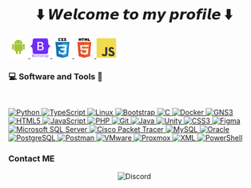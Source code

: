 <body>
<h1 align="center"> ⬇️ 𝙒𝙚𝙡𝙘𝙤𝙢𝙚 𝙩𝙤 𝙢𝙮 𝙥𝙧𝙤𝙛𝙞𝙡𝙚 ⬇️ </h1>
  <!-- Skill section ----------------------------------------------------------------------------------------------->
<p align="left"> <a href="https://developer.android.com" target="_blank" rel="noreferrer"> <img src="https://raw.githubusercontent.com/devicons/devicon/master/icons/android/android-original-wordmark.svg" alt="android" width="40" height="40"/> </a> <a href="https://getbootstrap.com" target="_blank" rel="noreferrer"> <img src="https://raw.githubusercontent.com/devicons/devicon/master/icons/bootstrap/bootstrap-plain-wordmark.svg" alt="bootstrap" width="40" height="40"/> </a> <a href="https://www.w3schools.com/css/" target="_blank" rel="noreferrer"> <img src="https://raw.githubusercontent.com/devicons/devicon/master/icons/css3/css3-original-wordmark.svg" alt="css3" width="40" height="40"/> </a> <a href="https://www.w3.org/html/" target="_blank" rel="noreferrer"> <img src="https://raw.githubusercontent.com/devicons/devicon/master/icons/html5/html5-original-wordmark.svg" alt="html5" width="40" height="40"/> </a> <a href="https://developer.mozilla.org/en-US/docs/Web/JavaScript" target="_blank" rel="noreferrer"> <img src="https://raw.githubusercontent.com/devicons/devicon/master/icons/javascript/javascript-original.svg" alt="javascript" width="40" height="40"/> </a> </p>
  
<h3 align="left">💻 Software and Tools 🧰 </h3>
<br>
  <!--- 
  Python / TypeScript / Linux / Bootstrap / C / Dockers / Html5 / JS / PHP / GIT / Java / CSS / Figma / SQL / Powershell / VMware / Proxmox / GNS3 / Cisco
  --->
<p align="left">
  <!--- Python --->
<a href="https://www.python.org" target="_blank" rel="noreferrer">
  <img alt="Python" src="https://img.shields.io/badge/Python-3776AB?logo=python&logoColor=white">
</a>

<!--- TypeScript --->
<a href="https://www.typescriptlang.org" target="_blank" rel="noreferrer">
  <img alt="TypeScript" src="https://shields.io/badge/TypeScript-3178C6?logo=TypeScript&logoColor=FFF&style=flat-square">
</a>

<!--- Linux --->
<a href="https://www.linux.org/" target="_blank" rel="noreferrer">
  <img alt="Linux" src="https://img.shields.io/badge/Linux-FCC624?logo=linux&logoColor=black">
</a>

<!--- Bootstrap --->
<a href="https://getbootstrap.com" target="_blank" rel="noreferrer">
  <img alt="Bootstrap" src="https://img.shields.io/badge/Bootstrap-7952B3?logo=bootstrap&logoColor=white">
</a>

<!--- C --->
<a href="https://www.cprogramming.com/" target="_blank" rel="noreferrer">
  <img alt="C" src="https://img.shields.io/badge/C-00599C?logo=c&logoColor=white">
</a>

<!--- Docker --->
<a href="https://www.docker.com/" target="_blank" rel="noreferrer">
  <img alt="Docker" src="https://img.shields.io/badge/Docker-2496ED?logo=docker&logoColor=white">
</a>

<!--- GNS3 --->
<a href="https://www.gns3.com/" target="_blank" rel="noreferrer">
  <img alt="GNS3" src="https://img.shields.io/badge/GNS3-007078?logo=gns3&logoColor=white">
</a>


<!--- HTML5 --->
<a href="https://www.w3.org/html/" target="_blank" rel="noreferrer">
  <img alt="HTML5" src="https://img.shields.io/badge/HTML5-E34F26?logo=html5&logoColor=white">
</a>

<!--- JavaScript --->
<a href="https://developer.mozilla.org/en-US/docs/Web/JavaScript" target="_blank" rel="noreferrer">
  <img alt="JavaScript" src="https://img.shields.io/badge/JavaScript-F7DF1E?logo=javascript&logoColor=black">
</a>

<!--- PHP --->
<a href="https://www.php.net" target="_blank" rel="noreferrer">
  <img alt="PHP" src="https://img.shields.io/badge/PHP-777BB4?logo=php&logoColor=white">
</a>

<!--- Git --->
<a href="https://git-scm.com/" target="_blank" rel="noreferrer">
  <img alt="Git" src="https://img.shields.io/badge/Git-F05032?logo=git&logoColor=white">
</a>

<!--- Java --->
<a href="https://www.java.com" target="_blank" rel="noreferrer">
  <img alt="Java" src="https://img.shields.io/badge/Java-007396?logo=java&logoColor=white">
</a>

<!--- Unity --->
<a href="https://unity.com/" target="_blank" rel="noreferrer">
  <img alt="Unity" src="https://img.shields.io/badge/Unity-000000?logo=unity&logoColor=white">
</a>

<!--- CSS3 --->
<a href="https://www.w3schools.com/css/" target="_blank" rel="noreferrer">
  <img alt="CSS3" src="https://img.shields.io/badge/CSS3-1572B6?logo=css3&logoColor=white">
</a>

<!--- Figma --->
<a href="https://www.figma.com/" target="_blank" rel="noreferrer">
  <img alt="Figma" src="https://img.shields.io/badge/Figma-F24E1E?logo=figma&logoColor=white">
</a>

<!--- Microsoft SQL Server --->
<a href="https://www.microsoft.com/en-us/sql-server" target="_blank" rel="noreferrer">
  <img alt="Microsoft SQL Server" src="https://img.shields.io/badge/Microsoft%20SQL%20Server-CC2927?logo=microsoft-sql-server&logoColor=white">
</a>

<!--- Cisco Packet Tracer --->
<a href="https://www.netacad.com/courses/packet-tracer" target="_blank" rel="noreferrer">
  <img alt="Cisco Packet Tracer" src="https://img.shields.io/badge/Cisco%20Packet%20Tracer-1BA0D7?logo=cisco&logoColor=white">
</a>

<!--- MySQL --->
<a href="https://www.mysql.com/" target="_blank" rel="noreferrer">
  <img alt="MySQL" src="https://img.shields.io/badge/MySQL-4479A1?logo=mysql&logoColor=white">
</a>

<!--- Oracle --->
<a href="https://www.oracle.com/" target="_blank" rel="noreferrer">
  <img alt="Oracle" src="https://img.shields.io/badge/Oracle-F80000?logo=oracle&logoColor=black">
</a>

<!--- PostgreSQL --->
<a href="https://www.postgresql.org" target="_blank" rel="noreferrer">
  <img alt="PostgreSQL" src="https://img.shields.io/badge/PostgreSQL-4169E1?logo=postgresql&logoColor=white">
</a>

<!--- Postman --->
<a href="https://postman.com" target="_blank" rel="noreferrer">
  <img alt="Postman" src="https://img.shields.io/badge/Postman-FF6C37?logo=postman&logoColor=white">
</a>

<!--- VMware --->
<a href="https://www.vmware.com/" target="_blank" rel="noreferrer">
  <img alt="VMware" src="https://img.shields.io/badge/VMware-607078?logo=vmware&logoColor=white">
</a>

<!--- Proxmox --->
<a href="https://www.proxmox.com/en/" target="_blank" rel="noreferrer">
  <img alt="Proxmox" src="https://img.shields.io/badge/Proxmox-E57000?logo=proxmox&logoColor=white">
</a>

<!--- XML --->
<a href="https://developer.mozilla.org/en-US/docs/Web/XML" target="_blank" rel="noreferrer">
  <img alt="XML" src="https://img.shields.io/badge/XML-4000BF?logo=xml&logoColor=white">
</a>

<!--- PowerShell --->
<a href="https://docs.microsoft.com/en-us/powershell/" target="_blank" rel="noreferrer">
  <img alt="PowerShell" src="https://img.shields.io/badge/PowerShell-0078D4?logo=powershell&logoColor=white">
</a>

<!-- Social section ----------------------------------------------------------------------------------------------->
<h3 align="left">Contact ME</h3>
<p align="center">
<img title="Discord" href="https://discord.gg/?" src="https://logodownload.org/wp-content/uploads/2017/11/discord-logo-1-1.png" width="5%"/>
</p>



<!-- testing stuff -->



<!---
FrenchPower7/FrenchPower7 is a ✨ special ✨ repository because its `README.md` (this file) appears on your GitHub profile.
You can click the Preview link to take a look at your changes.
--->
</body>
